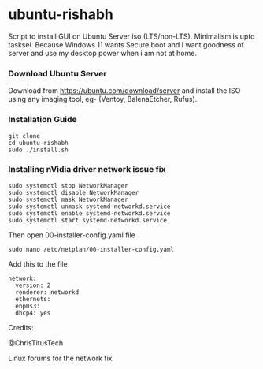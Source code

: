 # ubuntu-rishabh
Script to install GUI on Ubuntu Server iso (LTS/non-LTS). Minimalism is upto tasksel. Because Windows 11 wants Secure boot and I want goodness of server and use my desktop power when i am not at home.


### Download Ubuntu Server

Download from <https://ubuntu.com/download/server> and install the ISO using any imaging tool, eg- (Ventoy, BalenaEtcher, Rufus). 

### Installation Guide

```
git clone
cd ubuntu-rishabh
sudo ./install.sh
```

### Installing nVidia driver network issue fix

```
sudo systemctl stop NetworkManager
sudo systemctl disable NetworkManager
sudo systemctl mask NetworkManager
sudo systemctl unmask systemd-networkd.service
sudo systemctl enable systemd-networkd.service
sudo systemctl start systemd-networkd.service
```

Then open 00-installer-config.yaml file

```
sudo nano /etc/netplan/00-installer-config.yaml
```

Add this to the file
```
network:
  version: 2
  renderer: networkd
  ethernets:
  enp0s3:
  dhcp4: yes
```

Credits:

@ChrisTitusTech

Linux forums for the network fix
